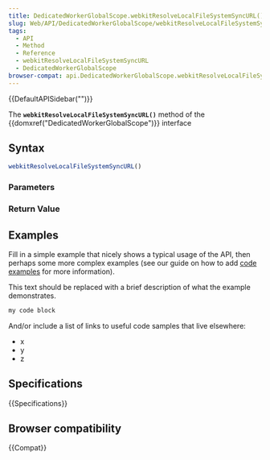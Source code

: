 ```yaml
---
title: DedicatedWorkerGlobalScope.webkitResolveLocalFileSystemSyncURL()
slug: Web/API/DedicatedWorkerGlobalScope/webkitResolveLocalFileSystemSyncURL
tags:
  - API
  - Method
  - Reference
  - webkitResolveLocalFileSystemSyncURL
  - DedicatedWorkerGlobalScope
browser-compat: api.DedicatedWorkerGlobalScope.webkitResolveLocalFileSystemSyncURL
---
```

{{DefaultAPISidebar("")}}

The **`webkitResolveLocalFileSystemSyncURL()`** method of the {{domxref("DedicatedWorkerGlobalScope")}} interface 

## Syntax

```js
webkitResolveLocalFileSystemSyncURL()
```

### Parameters



### Return Value



## Examples

Fill in a simple example that nicely shows a typical usage of the API, then perhaps some more complex examples (see our guide on how to add [code examples](/en-US/docs/MDN/Contribute/Structures/Code_examples) for more information).

This text should be replaced with a brief description of what the example demonstrates.

```js
my code block
```

And/or include a list of links to useful code samples that live elsewhere:

*   x
*   y
*   z

## Specifications

{{Specifications}}

## Browser compatibility

{{Compat}}

